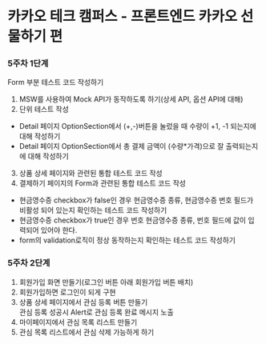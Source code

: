 # 카카오 테크 캠퍼스 - 프론트엔드 카카오 선물하기 편

### 5주차 1단계

Form 부분 테스트 코드 작성하기

1. MSW를 사용하여 Mock API가 동작하도록 하기(상세 API, 옵션 API에 대해)
2. 단위 테스트 작성

- Detail 페이지 OptionSection에서 (+,-)버튼을 눌렀을 때 수량이 +1, -1 되는지에 대해 작성하기
- Detail 페이지 OptionSection에서 총 결제 금액이 (수량\*가격)으로 잘 출력되는지에 대해 작성하기

3. 상품 상세 페이지와 관련된 통합 테스트 코드 작성
4. 결제하기 페이지의 Form과 관련된 통합 테스트 코드 작성

- 현금영수증 checkbox가 false인 경우 현금영수증 종류, 현금영수증 번호 필드가 비활성 되어 있는지 확인하는 테스트 코드 작성하기
- 현금영수증 checkbox가 true인 경우 번호 현금영수증 종류, 번호 필드에 값이 입력되어 있어야 한다.
- form의 validation로직이 정상 동작하는지 확인하는 테스트 코드 작성하기

### 5주차 2단계

1. 회원가입 화면 만들기(로그인 버튼 아래 회원가입 버튼 배치)
2. 회원가입하면 로그인이 되게 구현
3. 상품 상세 페이지에서 관심 등록 버튼 만들기  
   관심 등록 성공시 Alert로 관심 등록 완료 메시지 노출
4. 마이페이지에서 관심 목록 리스트 만들기
5. 관심 목록 리스트에서 관심 삭제 가능하게 하기
